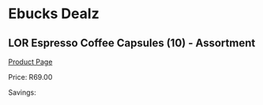 
# Ebucks Dealz
## LOR Espresso Coffee Capsules (10) - Assortment
[Product Page](https://www.ebucks.com/web/shop/productSelected.do?prodId=526234670&catId=908607666)

Price: R69.00

Savings: 


	
